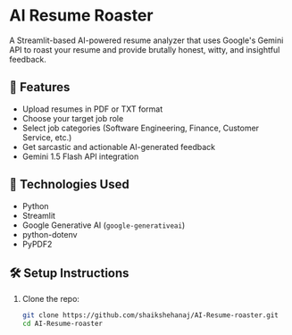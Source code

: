 # AI Resume Roaster

A Streamlit-based AI-powered resume analyzer that uses Google's Gemini API to roast your resume and provide brutally honest, witty, and insightful feedback.

## 🔧 Features

- Upload resumes in PDF or TXT format
- Choose your target job role
- Select job categories (Software Engineering, Finance, Customer Service, etc.)
- Get sarcastic and actionable AI-generated feedback
- Gemini 1.5 Flash API integration

## 🚀 Technologies Used

- Python
- Streamlit
- Google Generative AI (`google-generativeai`)
- python-dotenv
- PyPDF2

## 🛠️ Setup Instructions

1. Clone the repo:
   ```bash
   git clone https://github.com/shaikshehanaj/AI-Resume-roaster.git
   cd AI-Resume-roaster
